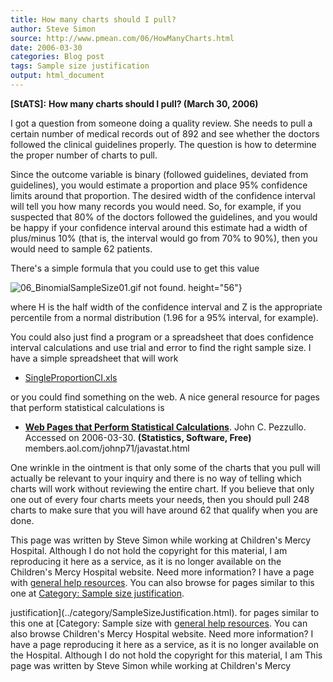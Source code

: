 ```yaml
---
title: How many charts should I pull?
author: Steve Simon
source: http://www.pmean.com/06/HowManyCharts.html
date: 2006-03-30
categories: Blog post
tags: Sample size justification
output: html_document
---
```

**[StATS]:** **How many charts should I pull? (March
30, 2006)**

I got a question from someone doing a quality review. She needs to
pull a certain number of medical records out of 892 and see whether
the doctors followed the clinical guidelines properly. The question is
how to determine the proper number of charts to pull.

Since the outcome variable is binary (followed guidelines, deviated
from guidelines), you would estimate a proportion and place 95%
confidence limits around that proportion. The desired width of the
confidence interval will tell you how many records you would need. So,
for example, if you suspected that 80% of the doctors followed the
guidelines, and you would be happy if your confidence interval around
this estimate had a width of plus/minus 10% (that is, the interval
would go from 70% to 90%), then you would need to sample 62 patients.

There's a simple formula that you could use to get this value

![06_BinomialSampleSize01.gif not found.](http://www.pmean.com/images/images/06/HowManyCharts01.png)
height="56"}

where H is the half width of the confidence interval and Z is the
appropriate percentile from a normal distribution (1.96 for a 95%
interval, for example).

You could also just find a program or a spreadsheet that does
confidence interval calculations and use trial and error to find the
right sample size. I have a simple spreadsheet that will work

-   [SingleProportionCI.xls](../00files/ConfidenceIntervalForSingleProportion.xls)

or you could find something on the web. A nice general resource for
pages that perform statistical calculations is

-   **[Web Pages that Perform Statistical
    Calculations](http://members.aol.com/johnp71/javastat.html)**.
    John C. Pezzullo. Accessed on 2006-03-30. **(Statistics, Software,
    Free)** members.aol.com/johnp71/javastat.html

One wrinkle in the ointment is that only some of the charts that you
pull will actually be relevant to your inquiry and there is no way of
telling which charts will work without reviewing the entire chart. If
you believe that only one out of every four charts meets your needs,
then you should pull 248 charts to make sure that you will have around
62 that qualify when you are done.

This page was written by Steve Simon while working at Children's Mercy
Hospital. Although I do not hold the copyright for this material, I am
reproducing it here as a service, as it is no longer available on the
Children's Mercy Hospital website. Need more information? I have a page
with [general help resources](../GeneralHelp.html). You can also browse
for pages similar to this one at [Category: Sample size
justification](../category/SampleSizeJustification.html).
<!---More--->
justification](../category/SampleSizeJustification.html).
for pages similar to this one at [Category: Sample size
with [general help resources](../GeneralHelp.html). You can also browse
Children's Mercy Hospital website. Need more information? I have a page
reproducing it here as a service, as it is no longer available on the
Hospital. Although I do not hold the copyright for this material, I am
This page was written by Steve Simon while working at Children's Mercy

<!---Do not use
**[StATS]:** **How many charts should I pull? (March
This page was written by Steve Simon while working at Children's Mercy
Hospital. Although I do not hold the copyright for this material, I am
reproducing it here as a service, as it is no longer available on the
Children's Mercy Hospital website. Need more information? I have a page
with [general help resources](../GeneralHelp.html). You can also browse
for pages similar to this one at [Category: Sample size
justification](../category/SampleSizeJustification.html).
--->

